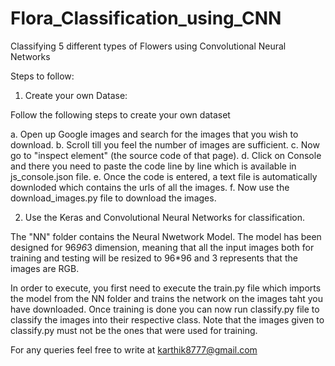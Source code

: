 # Flora_Classification_using_CNN
Classifying 5 different types of Flowers using Convolutional Neural Networks

Steps to follow:

1. Create your own Datase:

Follow the following steps to create your own dataset
  
  a. Open up Google images and search for the images that you wish to download.
  b. Scroll till you feel the number of images are sufficient.
  c. Now go to "inspect element" (the source code of that page).
  d. Click on Console and there you need to paste the code line by line which is available in js_console.json file.
  e. Once the code is entered, a text file is automatically downloded which contains the urls of all the images.
  f. Now use the download_images.py file to download the images.


2. Use the Keras and Convolutional Neural Networks for classification.

The "NN" folder contains the Neural Nwetwork Model. The model has been designed for 96*96*3 dimension, meaning that all the input images both for 
training and testing will be resized to 96*96 and 3 represents that the images are RGB.

In order to execute, you first need to execute the train.py file which imports the model from the NN folder and trains the network on the images
taht you have downloaded. Once training is done you can now run classify.py file to classify the images into their respective class. Note that 
the images given to classify.py must not be the ones that were used for training.


For any queries feel free to write at karthik8777@gmail.com
